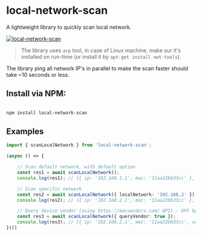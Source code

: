 # local-network-scan

A lightweight library to quickly scan local network.

[![local-network-scan](https://github.com/haimkastner/local-network-scan/actions/workflows/nodejs.yml/badge.svg)](https://github.com/haimkastner/local-network-scan/actions/workflows/nodejs.yml)


> The library uses `arp` tool, in case of Linux machine, make sur it's installed on run-time (or install it by `apt-get install net-tools`).

The library ping all network IP's in parallel to make the scan faster should take ~10 seconds or less.

## Install via NPM:

```bash 

npm install local-network-scan

```


## Examples

```typescript
import { scanLocalNetwork } from 'local-network-scan';

(async () => {

	// Scan default network, with default option
	const res1 = await scanLocalNetwork();
	console.log(res1); // [{ ip: '192.168.1.1', mac: '11aa22bb33cc' }, { ip: '192.168.1.2', mac: '12ab23bc34cd' }]

	// Scan specific network
	const res2 = await scanLocalNetwork({ localNetwork: '192.168.2' });
	console.log(res2); // [{ ip: '192.168.2.1', mac: '11aa22bb33cc' }, { ip: '192.168.2.2', mac: '12ab23bc34cd' }]

	// Query device vendor (using https://macvendors.com/ API) - OFF by default
	const res3 = await scanLocalNetwork({ queryVendor: true });
	console.log(res3); // [{ ip: '192.168.2.1', mac: '11aa22bb33cc', vendor: 'some vendor' }, { ip: '192.168.2.2', mac: '12ab23bc34cd', vendor: ''  }]
})()

```
